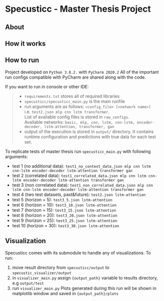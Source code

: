 # Specusticc - Master Thesis Project

## About

## How it works

## How to run

Project developed on `Python 3.8.2.` with `PyCharm 2020.2`
All of the important run configs compatible with PyCharm are shared along with the code.

If you want to run in console or other IDE:
> - `requirements.txt` stores all of required libraries
> - `specusticc/specusticc_main.py` is the main runfile
> - run arguments are as follows: `<config_file> [<network name>]` <br>
i.e. `test2.json mlp cnn lstm transformer`.<br> 
List of available config files is stored in `raw_configs`. <br>
Available networks: `basic, mlp, cnn, lstm, cnn-lstm, encoder-decoder, lstm-attention, transformer, gan`
> - output of the execution is stored in `output/` directory. It contains runtime configuration and predictions with true data for each test set.

To replicate tests of master thesis run `specusticc_main.py` with following arguments:
- test 1 (no additional data): `test1_no_context_data.json mlp cnn lstm cnn-lstm encoder-decoder lstm-attention transformer gan`
- test 2 (correlated data): `test1_correlated_data.json mlp cnn lstm cnn-lstm encoder-decoder lstm-attention transformer gan`
- test 3 (non correlated data): `test1_non_correlated_data.json mlp cnn lstm cnn-lstm encoder-decoder lstm-attention transformer gan`
- test 4 (two test datasets, past&future): `test2.json lstm-attention`
- test 5 (horizon = 5): `test3_5.json lstm-attention`
- test 6 (horizon = 10): `test3_10.json lstm-attention`
- test 7 (horizon = 15): `test3_15.json lstm-attention`
- test 8 (horizon = 20): `test3_20.json lstm-attention`
- test 9 (horizon = 25): `test3_25.json lstm-attention`
- test 10 (horizon = 30): `test3_30.json lstm-attention`

## Visualization

Specusticc comes with its submodule to handle any of visualizations.
To run:
1. move result directory from `specusticc/output` to `specustic_visualizer/output`
2. in `visualizer_main.py` assign `{output_path}` variable to results directory, e.g `output/test`
3. run `visualizer_main.py`
Plots generated during this run will be shown in matplotlib window and saved in `{output_path}/plots`